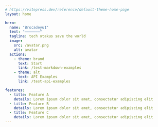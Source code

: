 ```yaml
---
# https://vitepress.dev/reference/default-theme-home-page
layout: home

hero:
  name: "Brocadeyu1"
  text: "———————"
  tagline: tech otakus save the world
  image:
    src: /avatar.png
    alt: avatar
  actions:
    - theme: brand
      text: Start
      link: /test-markdown-examples
    - theme: alt
      text: API Examples
      link: /test-api-examples

features:
  - title: Feature A
    details: Lorem ipsum dolor sit amet, consectetur adipiscing elit
  - title: Feature B
    details: Lorem ipsum dolor sit amet, consectetur adipiscing elit
  - title: Feature C
    details: Lorem ipsum dolor sit amet, consectetur adipiscing elit
---
```


